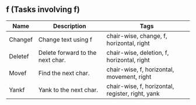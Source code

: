 ## f (Tasks involving f)
| Name | Description | Tags
| --- | -------- | -------- |
|Changef | Change text using f | chair-wise, change, f, horizontal, right |
|Deletef | Delete forward to the next char. | chair-wise, deletion, f, horizontal, right |
|Movef | Find the next char. | chair-wise, f, horizontal, movement, right |
|Yankf | Yank to the next char. | chair-wise, f, horizontal, register, right, yank |